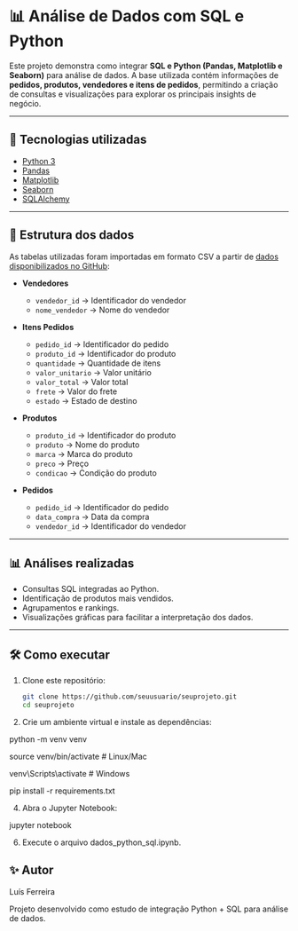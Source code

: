 # 📊 Análise de Dados com SQL e Python

Este projeto demonstra como integrar **SQL e Python (Pandas, Matplotlib e Seaborn)** para análise de dados.
A base utilizada contém informações de **pedidos, produtos, vendedores e itens de pedidos**, permitindo a criação de consultas e visualizações para explorar os principais insights de negócio.

---

## 🚀 Tecnologias utilizadas
- [Python 3](https://www.python.org/)
- [Pandas](https://pandas.pydata.org/)
- [Matplotlib](https://matplotlib.org/)
- [Seaborn](https://seaborn.pydata.org/)
- [SQLAlchemy](https://www.sqlalchemy.org/)

---

## 📂 Estrutura dos dados
As tabelas utilizadas foram importadas em formato CSV a partir de [dados disponibilizados no GitHub](https://github.com/alura-cursos/SQL-python-integracao):

- **Vendedores**
  - `vendedor_id` → Identificador do vendedor  
  - `nome_vendedor` → Nome do vendedor  

- **Itens Pedidos**
  - `pedido_id` → Identificador do pedido  
  - `produto_id` → Identificador do produto  
  - `quantidade` → Quantidade de itens  
  - `valor_unitario` → Valor unitário  
  - `valor_total` → Valor total  
  - `frete` → Valor do frete  
  - `estado` → Estado de destino  

- **Produtos**
  - `produto_id` → Identificador do produto  
  - `produto` → Nome do produto  
  - `marca` → Marca do produto  
  - `preco` → Preço  
  - `condicao` → Condição do produto  

- **Pedidos**
  - `pedido_id` → Identificador do pedido  
  - `data_compra` → Data da compra  
  - `vendedor_id` → Identificador do vendedor  

---

## 📊 Análises realizadas
- Consultas SQL integradas ao Python.  
- Identificação de produtos mais vendidos.  
- Agrupamentos e rankings.
- Visualizações gráficas para facilitar a interpretação dos dados.  

---

## 🛠️ Como executar
1. Clone este repositório:
   ```bash
   git clone https://github.com/seuusuario/seuprojeto.git
   cd seuprojeto

2. Crie um ambiente virtual e instale as dependências:

  python -m venv venv
  
  source venv/bin/activate   # Linux/Mac
  
  venv\Scripts\activate      # Windows
  
  pip install -r requirements.txt

4. Abra o Jupyter Notebook:
   
  jupyter notebook

6. Execute o arquivo dados_python_sql.ipynb.

## ✨ Autor
Luís Ferreira

Projeto desenvolvido como estudo de integração Python + SQL para análise de dados.
